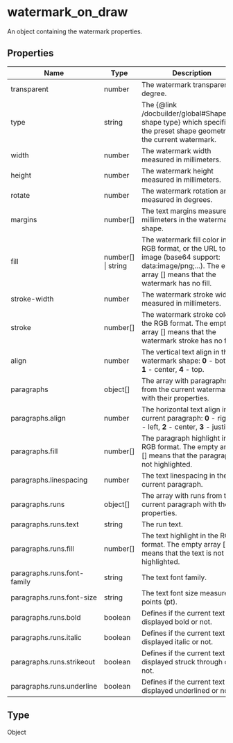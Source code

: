 # watermark_on_draw

An object containing the watermark properties.

## Properties

| Name | Type | Description |
| ---- | ---- | ----------- |
| transparent | number | The watermark transparency degree. |
| type | string | The &#123;@link /docbuilder/global#ShapeType shape type&#125; which specifies the preset shape geometry for the current watermark. |
| width | number | The watermark width measured in millimeters. |
| height | number | The watermark height measured in millimeters. |
| rotate | number | The watermark rotation angle measured in degrees. |
| margins | number[] | The text margins measured in millimeters in the watermark shape. |
| fill | number[] \| string | The watermark fill color in the RGB format, or the URL to image (base64 support: data:image/png;...). The empty array [] means that the watermark has no fill. |
| stroke-width | number | The watermark stroke width measured in millimeters. |
| stroke | number[] | The watermark stroke color in the RGB format. The empty array [] means that the watermark stroke has no fill. |
| align | number | The vertical text align in the watermark shape: **0** - bottom, **1** - center, **4** - top. |
| paragraphs | object[] | The array with paragraphs from the current watermark with their properties. |
| paragraphs.align | number | The horizontal text align in the current paragraph: **0** - right, **1** - left, **2** - center, **3** - justify. |
| paragraphs.fill | number[] | The paragraph highlight in the RGB format. The empty array [] means that the paragraph is not highlighted. |
| paragraphs.linespacing | number | The text linespacing in the current paragraph. |
| paragraphs.runs | object[] | The array with runs from the current paragraph with their properties. |
| paragraphs.runs.text | string | The run text. |
| paragraphs.runs.fill | number[] | The text highlight in the RGB format. The empty array [] means that the text is not highlighted. |
| paragraphs.runs.font-family | string | The text font family. |
| paragraphs.runs.font-size | string | The text font size measured in points (pt). |
| paragraphs.runs.bold | boolean | Defines if the current text is displayed bold or not. |
| paragraphs.runs.italic | boolean | Defines if the current text is displayed italic or not. |
| paragraphs.runs.strikeout | boolean | Defines if the current text is displayed struck through or not. |
| paragraphs.runs.underline | boolean | Defines if the current text is displayed underlined or not. |
## Type

Object

